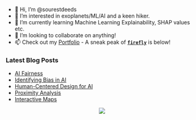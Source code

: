 - 👋 Hi, I’m @sourestdeeds
- 👀 I’m interested in exoplanets/ML/AI and a keen hiker.
- 🌱 I’m currently learning Machine Learning Explainability, SHAP values etc.
- 💞️ I’m looking to collaborate on anything!
- 📫 Check out my [Portfolio](https://github.com/sourestdeeds/dataSciencePortfolio) - A sneak peak of **[`firefly`](https://github.com/sourestdeeds/firefly)** is below!

<!---
sourestdeeds/sourestdeeds is a ✨ special ✨ repository because its `README.md` (this file) appears on your GitHub profile.
You can click the Preview link to take a look at your changes.
--->

### Latest Blog Posts
<!-- BLOG-POST-LIST:START -->
- [AI Fairness](https://sourestdeeds.github.io/blog/ai-fairness/)
- [Identifying Bias in AI](https://sourestdeeds.github.io/blog/identifying-bias-in-ai/)
- [Human-Centered Design for AI](https://sourestdeeds.github.io/blog/human-centered-design-for-ai/)
- [Proximity Analysis](https://sourestdeeds.github.io/blog/proximity-analysis/)
- [Interactive Maps](https://sourestdeeds.github.io/blog/interactive-maps/)
<!-- BLOG-POST-LIST:END -->

<p align="center">
  <img src="https://raw.githubusercontent.com/sourestdeeds/firefly/main/firefly/data/filter_0.png?token=ACSJ3D7C7KDFPAFUZD7RNULAK7E6A">
</p>
